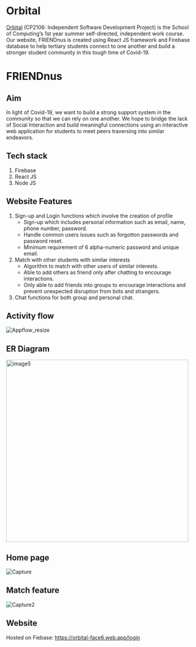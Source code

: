 # Orbital
[Orbital](https://orbital.comp.nus.edu.sg/) (CP2106: Independent Software Development Project) is the School of Computing’s 1st year summer self-directed, independent work course.  
Our website, FRIENDnus is created using React JS framework and Firebase database to help tertiary students connect to one another and build a stronger student community in this tough time of Covid-19.  

# FRIENDnus

## Aim 
In light of Covid-19, we want to build a strong support system in the community so that we can rely on one another. We hope to bridge the lack of Social Interaction and build meaningful connections using an interactive web application for students to meet peers traversing into similar endeavors.

## Tech stack
1. Firebase
2. React JS
3. Node JS

## Website Features
1. Sign-up and Login functions which involve the creation of profile
    * Sign-up which includes personal information such as email, name, phone number, password. 
    * Handle common users issues such as forgotton passwords and password reset.
    * Minimum requirement of 6 alpha-numeric password and unique email.
2. Match with other students with similar interests
    * Algorithm to match with other users of similar interests.
    * Able to add others as friend only after chatting to encourage interactions.
    * Only able to add friends into groups to encourage interactions and prevent unexpected disruption from bots and strangers. 
3. Chat functions for both group and personal chat.

## Activity flow
![Appflow_resize](https://user-images.githubusercontent.com/66625773/127161342-9cb390c8-3543-4346-a1ae-0692e762e004.jpg)

## ER Diagram
<img width="493" alt="image5" src="https://user-images.githubusercontent.com/66625773/127160977-08a087a6-823b-4f7c-a314-6ee2dd081a47.png">

## Home page
![Capture](https://user-images.githubusercontent.com/66625773/127161750-feccf3d3-bfdf-41dc-ae72-22a075fdf363.JPG)

## Match feature
![Capture2](https://user-images.githubusercontent.com/66625773/127162086-b2915e94-56bf-436e-9b9b-dbcfa86a9898.JPG)

## Website
Hosted on Fiebase: https://orbital-face6.web.app/login 

